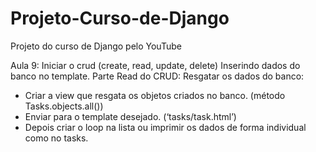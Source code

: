 # Projeto-Curso-de-Django
Projeto do curso de Django pelo YouTube

Aula 9:
Iniciar o crud (create, read, update, delete)
Inserindo dados  do banco no template.
Parte Read do CRUD:
Resgatar os dados do banco:
- Criar a view que resgata os objetos criados no banco. (método Tasks.objects.all())
- Enviar para o template desejado. (‘tasks/task.html’)
- Depois criar o loop na lista ou imprimir os dados de forma individual como no tasks.
